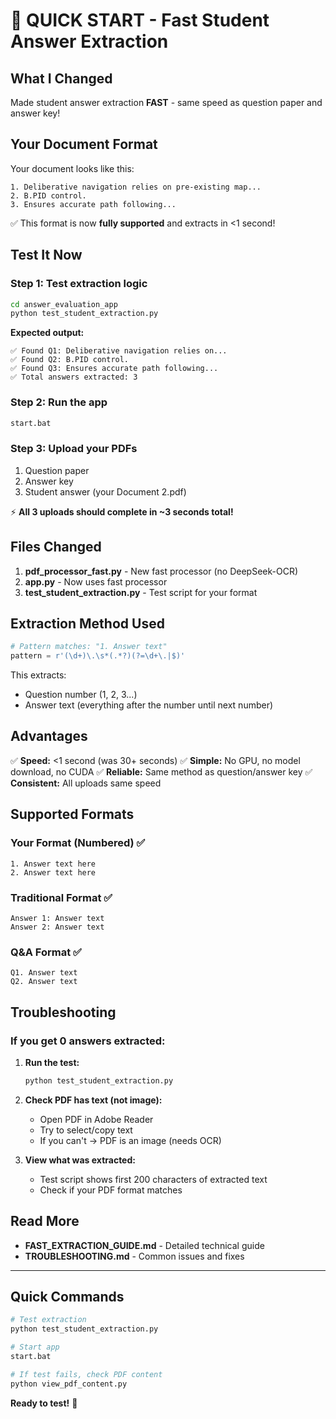# 🚀 QUICK START - Fast Student Answer Extraction

## What I Changed

Made student answer extraction **FAST** - same speed as question paper and answer key!

## Your Document Format

Your document looks like this:
```
1. Deliberative navigation relies on pre-existing map...
2. B.PID control.
3. Ensures accurate path following...
```

✅ This format is now **fully supported** and extracts in <1 second!

## Test It Now

### Step 1: Test extraction logic
```bash
cd answer_evaluation_app
python test_student_extraction.py
```

**Expected output:**
```
✅ Found Q1: Deliberative navigation relies on...
✅ Found Q2: B.PID control.
✅ Found Q3: Ensures accurate path following...
✅ Total answers extracted: 3
```

### Step 2: Run the app
```bash
start.bat
```

### Step 3: Upload your PDFs
1. Question paper
2. Answer key  
3. Student answer (your Document 2.pdf)

⚡ **All 3 uploads should complete in ~3 seconds total!**

## Files Changed

1. **pdf_processor_fast.py** - New fast processor (no DeepSeek-OCR)
2. **app.py** - Now uses fast processor
3. **test_student_extraction.py** - Test script for your format

## Extraction Method Used

```python
# Pattern matches: "1. Answer text"
pattern = r'(\d+)\.\s*(.*?)(?=\d+\.|$)'
```

This extracts:
- Question number (1, 2, 3...)
- Answer text (everything after the number until next number)

## Advantages

✅ **Speed:** <1 second (was 30+ seconds)
✅ **Simple:** No GPU, no model download, no CUDA
✅ **Reliable:** Same method as question/answer key
✅ **Consistent:** All uploads same speed

## Supported Formats

### Your Format (Numbered) ✅
```
1. Answer text here
2. Answer text here
```

### Traditional Format ✅
```
Answer 1: Answer text
Answer 2: Answer text
```

### Q&A Format ✅
```
Q1. Answer text
Q2. Answer text
```

## Troubleshooting

### If you get 0 answers extracted:

1. **Run the test:**
   ```bash
   python test_student_extraction.py
   ```

2. **Check PDF has text (not image):**
   - Open PDF in Adobe Reader
   - Try to select/copy text
   - If you can't → PDF is an image (needs OCR)

3. **View what was extracted:**
   - Test script shows first 200 characters of extracted text
   - Check if your PDF format matches

## Read More

- **FAST_EXTRACTION_GUIDE.md** - Detailed technical guide
- **TROUBLESHOOTING.md** - Common issues and fixes

---

## Quick Commands

```bash
# Test extraction
python test_student_extraction.py

# Start app
start.bat

# If test fails, check PDF content
python view_pdf_content.py
```

**Ready to test!** 🚀
